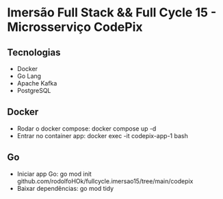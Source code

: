 # Imersão Full Stack && Full Cycle 15 - Microsserviço CodePix

## Tecnologias

- Docker
- Go Lang
- Apache Kafka
- PostgreSQL

## Docker

- Rodar o docker compose: docker compose up -d
- Entrar no container app: docker exec -it codepix-app-1 bash 

## Go

- Iniciar app Go: go mod init github.com/rodolfoHOk/fullcycle.imersao15/tree/main/codepix
- Baixar dependências: go mod tidy

